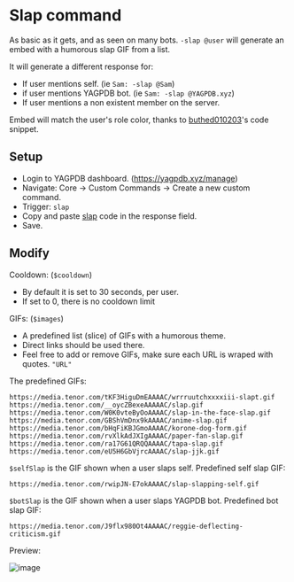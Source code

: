 # Slap command
As basic as it gets, and as seen on many bots. `-slap @user` will generate an embed with a humorous slap GIF from a list.

It will generate a different response for:
- If user mentions self. (ie `Sam: -slap @Sam`)
- if user mentions YAGPDB bot. (ie `Sam: -slap @YAGPDB.xyz`)
- If user mentions a non existent member on the server.

Embed will match the user's role color, thanks to [buthed010203](https://yagpdb-cc.github.io/code-snippets/get-username-color)'s code snippet.

## Setup
- Login to YAGPDB dashboard. (https://yagpdb.xyz/manage)
- Navigate: Core -> Custom Commands -> Create a new custom command.
- Trigger: `slap`
- Copy and paste [slap](https://github.com/Samillion/yagpdb-slap/blob/main/slap.go) code in the response field.
- Save.

## Modify
Cooldown: (`$cooldown`)
- By default it is set to 30 seconds, per user.
- If set to 0, there is no cooldown limit

GIFs: (`$images`)
- A predefined list (slice) of GIFs with a humorous theme.
- Direct links should be used there.
- Feel free to add or remove GIFs, make sure each URL is wraped with quotes. `"URL"`

The predefined GIFs:
```
https://media.tenor.com/tKF3HiguDmEAAAAC/wrrruutchxxxxiii-slapt.gif
https://media.tenor.com/__oycZBexeAAAAAC/slap.gif
https://media.tenor.com/W0K0vteByOoAAAAC/slap-in-the-face-slap.gif
https://media.tenor.com/GBShVmDnx9kAAAAC/anime-slap.gif
https://media.tenor.com/bHqFiKBJGmoAAAAC/korone-dog-form.gif
https://media.tenor.com/rvXlkAdJXIgAAAAC/paper-fan-slap.gif
https://media.tenor.com/ra17G61QRQQAAAAC/tapa-slap.gif
https://media.tenor.com/eU5H6GbVjrcAAAAC/slap-jjk.gif
```

`$selfSlap` is the GIF shown when a user slaps self. Predefined self slap GIF:
```
https://media.tenor.com/rwipJN-E7okAAAAC/slap-slapping-self.gif
```

`$botSlap` is the GIF shown when a user slaps YAGPDB bot. Predefined bot slap GIF:
```
https://media.tenor.com/J9flx980Ot4AAAAC/reggie-deflecting-criticism.gif
```

Preview:

![image](https://github.com/Samillion/yagpdb-slap/assets/17427046/9a9b35d6-cfab-413b-afea-921c9e97d664)

